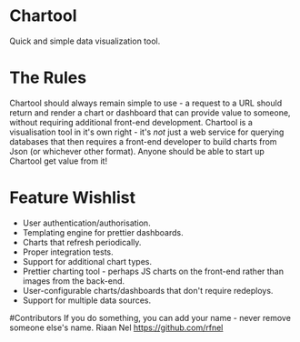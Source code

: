 # Chartool
Quick and simple data visualization tool.

# The Rules
Chartool should always remain simple to use - a request to a URL should return and render a chart or dashboard that can provide value to someone, without requiring additional front-end development.  Chartool is a visualisation tool in it's own right - it's *not* just a web service for querying databases that then requires a front-end developer to build charts from Json (or whichever other format).  Anyone should be able to start up Chartool get value from it!

# Feature Wishlist 
- User authentication/authorisation.
- Templating engine for prettier dashboards.
- Charts that refresh periodically.
- Proper integration tests.
- Support for additional chart types.
- Prettier charting tool - perhaps JS charts on the front-end rather than images from the back-end.
- User-configurable charts/dashboards that don't require redeploys.
- Support for multiple data sources.

#Contributors
If you do something, you can add your name - never remove someone else's name.
Riaan Nel <https://github.com/rfnel>
